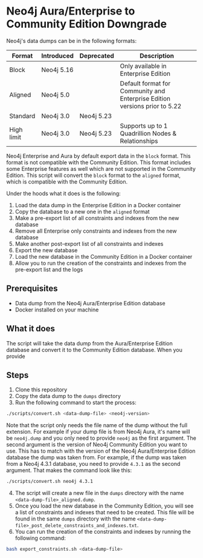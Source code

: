 # Neo4j Aura/Enterprise to Community Edition Downgrade

Neo4j's data dumps can be in the following formats:


| Format     | Introduced | Deprecated | Description                                                                |
|------------|------------|------------|----------------------------------------------------------------------------|
| Block      | Neo4j 5.16 |            | Only available in Enterprise Edition                                       |
| Aligned    | Neo4j 5.0  |            | Default format for Community and Enterprise Edition versions prior to 5.22 |
| Standard   | Neo4j 3.0  | Neo4j 5.23 |                                                                            |
| High limit | Neo4j 3.0  | Neo4j 5.23 | Supports up to 1 Quadrillion Nodes & Relationships                         |

Neo4j Enterprise and Aura by default export data in the `block` format. This format is not compatible with the Community Edition. This format includes some Enterprise features as well which are not supported in the Community Edition. This script will convert the `block` format to the `aligned` format, which is compatible with the Community Edition.

Under the hoods what it does is the following:

1. Load the data dump in the Enterprise Edition in a Docker container 
2. Copy the database to a new one in the `aligned` format
3. Make a pre-export list of all constraints and indexes from the new database
4. Remove all Enterprise only constraints and indexes from the new database
5. Make another post-export list of all constraints and indexes
6. Export the new database
7. Load the new database in the Community Edition in a Docker container
8. Allow you to run the creation of the constraints and indexes from the pre-export list and the logs 

## Prerequisites

- Data dump from the Neo4j Aura/Enterprise Edition database
- Docker installed on your machine

## What it does

The script will take the data dump from the Aura/Enterprise Edition database and convert it to the Community Edition database. When you provide 

## Steps

1. Clone this repository
2. Copy the data dump to the `dumps` directory
3. Run the following command to start the process:

```bash
./scripts/convert.sh <data-dump-file> <neo4j-version>
```

Note that the script only needs the file name of the dump without the full extension. For example if your dump file is from Neo4j Aura, it's name will be `neo4j.dump` and you only need to provide `neo4j` as the first argument. The second argument is the version of Neo4j Community Edition you want to use. This has to match with the version of the Neo4j Aura/Enterprise Edition database the dump was taken from. For example, if the dump was taken from a Neo4j 4.3.1 database, you need to provide `4.3.1` as the second argument. That makes the command look like this:

```bash
./scripts/convert.sh neo4j 4.3.1
```

4. The script will create a new file in the `dumps` directory with the name `<data-dump-file>_aligned.dump`.
5. Once you load the new database in the Community Edition, you will see a list of constraints and indexes that need to be created. This file will be found in the same `dumps` directory with the name `<data-dump-file>_post_delete_constraints_and_indexes.txt`.
6. You can run the creation of the constraints and indexes by running the following command:

```bash
bash export_constraints.sh <data-dump-file>
```